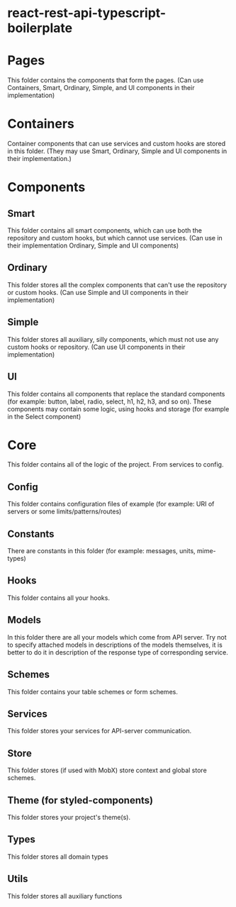 # react-rest-api-typescript-boilerplate

# Pages
This folder contains the components that form the pages. (Can use Containers, Smart, Ordinary, Simple, and UI components in their implementation)

# Containers
Container components that can use services and custom hooks are stored in this folder. (They may use Smart, Ordinary, Simple and UI components in their implementation.)

# Components

## Smart
This folder contains all smart components, which can use both the repository and custom hooks, but which cannot use services. (Can use in their implementation Ordinary, Simple and UI components)

## Ordinary
This folder stores all the complex components that can't use the repository or custom hooks. (Can use Simple and UI components in their implementation)

## Simple
This folder stores all auxiliary, silly components, which must not use any custom hooks or repository. (Can use UI components in their implementation)

## UI
This folder contains all components that replace the standard components (for example: button, label, radio, select, h1, h2, h3, and so on). These components may contain some logic, using hooks and storage (for example in the Select component)

# Core
This folder contains all of the logic of the project. From services to config. 

## Config
This folder contains configuration files of example (for example: URI of servers or some limits/patterns/routes)

## Constants
There are constants in this folder (for example: messages, units, mime-types)

## Hooks
This folder contains all your hooks.

## Models
In this folder there are all your models which come from API server. Try not to specify attached models in descriptions of the models themselves, it is better to do it in description of the response type of corresponding service.

## Schemes
This folder contains your table schemes or form schemes.

## Services
This folder stores your services for API-server communication.

## Store
This folder stores (if used with MobX) store context and global store schemes.

## Theme (for styled-components)
This folder stores your project's theme(s).

## Types
This folder stores all domain types

## Utils
This folder stores all auxiliary functions
